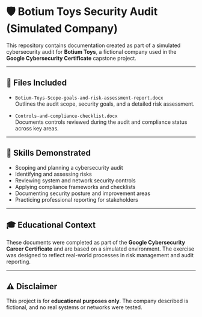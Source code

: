 # 🛡️ Botium Toys Security Audit (Simulated Company)

This repository contains documentation created as part of a simulated cybersecurity audit for **Botium Toys**, a fictional company used in the **Google Cybersecurity Certificate** capstone project.

---

## 📄 Files Included

- `Botium-Toys-Scope-goals-and-risk-assessment-report.docx`  
  Outlines the audit scope, security goals, and a detailed risk assessment.

- `Controls-and-compliance-checklist.docx`  
  Documents controls reviewed during the audit and compliance status across key areas.

---

## 🧠 Skills Demonstrated

- Scoping and planning a cybersecurity audit  
- Identifying and assessing risks  
- Reviewing system and network security controls  
- Applying compliance frameworks and checklists  
- Documenting security posture and improvement areas  
- Practicing professional reporting for stakeholders

---

## 🎓 Educational Context

These documents were completed as part of the **Google Cybersecurity Career Certificate** and are based on a simulated environment. The exercise was designed to reflect real-world processes in risk management and audit reporting.

---

## ⚠️ Disclaimer

This project is for **educational purposes only**. The company described is fictional, and no real systems or networks were tested.

